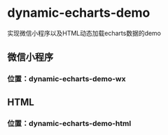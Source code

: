 # dynamic-echarts-demo
实现微信小程序以及HTML动态加载echarts数据的demo

## 微信小程序
### 位置：dynamic-echarts-demo-wx

## HTML
### 位置：dynamic-echarts-demo-html
